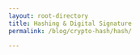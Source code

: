 ```yaml
---
layout: root-directory
title: Hashing & Digital Signature
permalink: /blog/crypto-hash/hash/

---
```

